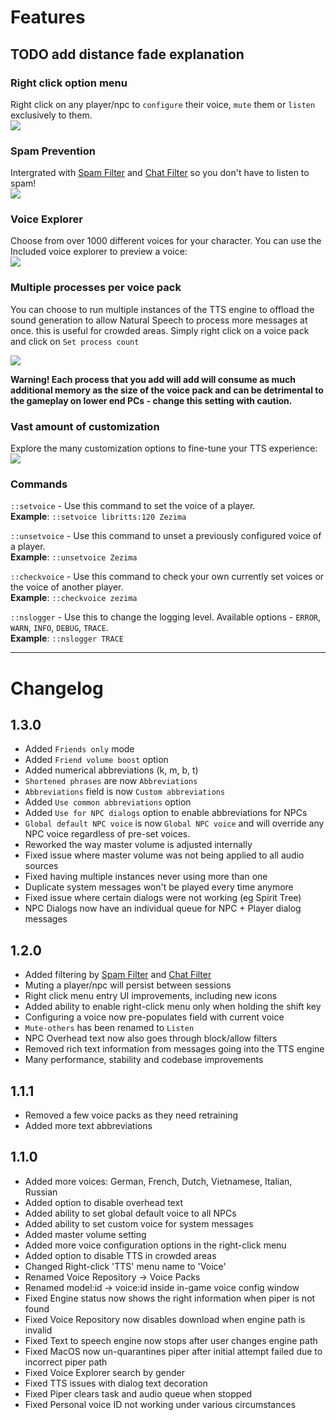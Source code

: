 # Features

## TODO add distance fade explanation

### Right click option menu
Right click on any player/npc to `configure` their voice, `mute` them or `listen` exclusively to them.<br/>
![](https://mechanic.ink/img/osrs/features/right-click.png)

### Spam Prevention

Intergrated with [Spam Filter](https://runelite.net/plugin-hub/show/spamfilter) and [Chat Filter](https://github.com/runelite/runelite/wiki/Chat-Filter) so you don't have to listen to spam!<br/>
![](https://mechanic.ink/img/osrs/features/spam-prevention.png)

### Voice Explorer
Choose from over 1000 different voices for your character. 
You can use the Included voice explorer to preview a voice:<br/>
![](https://mechanic.ink/img/osrs/features/voice-explorer.png)

### Multiple processes per voice pack
You can choose to run multiple instances of the TTS engine to offload the sound generation to allow
Natural Speech to process more messages at once. this is useful for crowded areas. Simply right click on a voice pack and click on `Set process count`

![](https://mechanic.ink/img/osrs/features/change-process-count.png)

**Warning! Each process that you add will add will consume as much additional memory as the size of the voice pack and can be detrimental to the gameplay on lower end PCs - change this setting with caution.**

### Vast amount of customization

Explore the many customization options to fine-tune your TTS experience:<br/>
![](https://mechanic.ink/img/osrs/features/config.png)



### Commands

`::setvoice` - Use this command to set the voice of a player.<br>
**Example**: `::setvoice libritts:120 Zezima`

`::unsetvoice` - Use this command to unset a previously configured voice of a player.<br>
**Example**: `::unsetvoice Zezima`

`::checkvoice` - Use this command to check your own currently set voices or the voice of another player.<br>
**Example**: `::checkvoice zezima`

`::nslogger` - Use this to change the logging level. Available options - `ERROR`, `WARN`, `INFO`, `DEBUG`, `TRACE`.<br>
**Example**: `::nslogger TRACE` 




---
# Changelog
## 1.3.0
 - Added `Friends only` mode
 - Added `Friend volume boost` option
 - Added numerical abbreviations (k, m, b, t)
 - `Shortened phrases` are now `Abbreviations`
 - `Abbreviations` field is now `Custom abbreviations`
 - Added `Use common abbreviations` option
 - Added `Use for NPC dialogs` option to enable abbreviations for NPCs
 - `Global default NPC voice` is now `Global NPC voice` and will override any NPC voice regardless of pre-set voices.
 - Reworked the way master volume is adjusted internally
 - Fixed issue where master volume was not being applied to all audio sources
 - Fixed having multiple instances never using more than one
 - Duplicate system messages won't be played every time anymore
 - Fixed issue where certain dialogs were not working (eg Spirit Tree)
 - NPC Dialogs now have an individual queue for NPC + Player dialog messages

## 1.2.0
 - Added filtering by [Spam Filter](https://runelite.net/plugin-hub/show/spamfilter) and [Chat Filter](https://github.com/runelite/runelite/wiki/Chat-Filter)
 - Muting a player/npc will persist between sessions
 - Right click menu entry UI improvements, including new icons
 - Added ability to enable right-click menu only when holding the shift key
 - Configuring a voice now pre-populates field with current voice
 - `Mute-others` has been renamed to `Listen`
 - NPC Overhead text now also goes through block/allow filters
 - Removed rich text information from messages going into the TTS engine
 - Many performance, stability and codebase improvements

## 1.1.1
 - Removed a few voice packs as they need retraining
 - Added more text abbreviations

## 1.1.0

 - Added more voices: German, French, Dutch, Vietnamese, Italian, Russian
 - Added option to disable overhead text
 - Added ability to set global default voice to all NPCs
 - Added ability to set custom voice for system messages
 - Added master volume setting
 - Added more voice configuration options in the right-click menu
 - Added option to disable TTS in crowded areas
 - Changed Right-click 'TTS' menu name to 'Voice'
 - Renamed Voice Repository -> Voice Packs
 - Renamed model:id -> voice:id inside in-game voice config window
 - Fixed Engine status now shows the right information when piper is not found
 - Fixed Voice Repository now disables download when engine path is invalid
 - Fixed Text to speech engine now stops after user changes engine path 
 - Fixed MacOS now un-quarantines piper after initial attempt failed due to incorrect piper path
 - Fixed Voice Explorer search by gender
 - Fixed TTS issues with dialog text decoration
 - Fixed Piper clears task and audio queue when stopped
 - Fixed Personal voice ID not working under various circumstances
